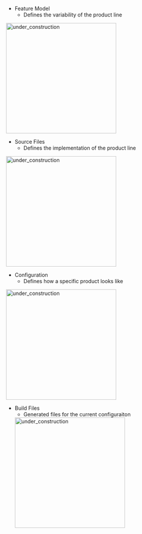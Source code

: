 * Feature Model
  - Defines the variability of the product line
<img height="300" alt="under_construction" src="https://github.com/tthuem/FeatureIDE/wiki/Assets/FeatureIDEProject/FeatureModel.PNG">

* Source Files
  - Defines the implementation of the product line
<img height="300" alt="under_construction" src="https://github.com/tthuem/FeatureIDE/wiki/Assets/FeatureIDEProject/SourceFile.PNG">

* Configuration
  - Defines how a specific product looks like
<img height="300" alt="under_construction" src="https://github.com/tthuem/FeatureIDE/wiki/Assets/FeatureIDEProject/Configuration.PNG">

* Build Files
  - Generated files for the current configuraiton
  <img height="300" alt="under_construction" src="https://github.com/tthuem/FeatureIDE/wiki/Assets/FeatureIDEProject/Build.PNG">
